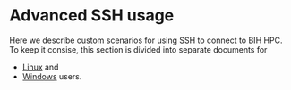 # Advanced SSH usage
Here we describe custom scenarios for using SSH to connect to BIH HPC.
To keep it consise, this section is divided into separate documents for

- [Linux](./linux.md) and
- [Windows](./windows.md) users.
